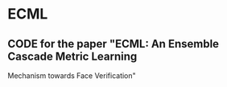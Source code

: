 # ECML
## CODE for the paper "ECML: An Ensemble Cascade Metric Learning
Mechanism towards Face Verification"

